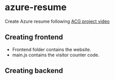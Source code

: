 # azure-resume
Create Azure resume following [ACG project video](https://www.youtube.com/watch?v=ieYrBWmkfno) 

## Creating frontend
- Frontend folder contains the website.
- main.js contains the visitor counter code.

## Creating backend